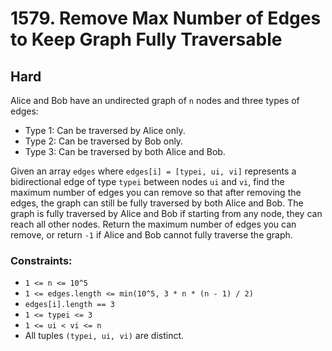 # 1579. Remove Max Number of Edges to Keep Graph Fully Traversable

## Hard

Alice and Bob have an undirected graph of `n` nodes and three types of edges:

- Type 1: Can be traversed by Alice only.
- Type 2: Can be traversed by Bob only.
- Type 3: Can be traversed by both Alice and Bob.

Given an array `edges` where `edges[i] = [typei, ui, vi]` represents a bidirectional edge of type `typei` between nodes
`ui` and `vi`, find the maximum number of edges you can remove so that after removing the edges, the graph can still be
fully traversed by both Alice and Bob. The graph is fully traversed by Alice and Bob if starting from any node, they can
reach all other nodes. Return the maximum number of edges you can remove, or return `-1` if Alice and Bob cannot fully
traverse the graph.

### Constraints:

- `1 <= n <= 10^5`
- `1 <= edges.length <= min(10^5, 3 * n * (n - 1) / 2)`
- `edges[i].length == 3`
- `1 <= typei <= 3`
- `1 <= ui < vi <= n`
- All tuples `(typei, ui, vi)` are distinct.
